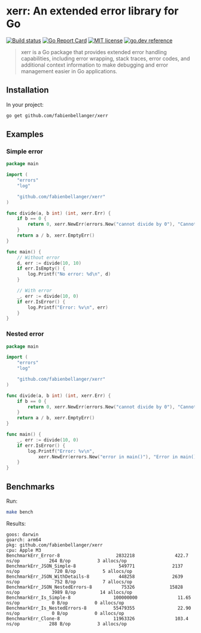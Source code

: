 # xerr: An extended error library for Go

[![Build status](https://github.com/fabienbellanger/xerr/actions/workflows/CI.yml/badge.svg?branch=main)](https://github.com/fabienbellanger/xerr/actions/workflows/CI.yml)
[![Go Report Card](https://goreportcard.com/badge/github.com/fabienbellanger/xerr)](https://goreportcard.com/report/github.com/fabienbellanger/xerr)
[![MIT license](https://img.shields.io/badge/license-MIT-brightgreen.svg)](https://opensource.org/licenses/MIT)
[![go.dev reference](https://img.shields.io/badge/go.dev-reference-007d9c?logo=go&logoColor=white&style=square)](https://pkg.go.dev/github.com/fabienbellanger/xerr)

> xerr is a Go package that provides extended error handling capabilities, including error wrapping, stack traces, error codes, and additional context information to make debugging and error management easier in Go applications.

## Installation

In your project:
```bash
go get github.com/fabienbellanger/xerr
```

## Examples

### Simple error
```go
package main

import (
	"errors"
	"log"

	"github.com/fabienbellanger/xerr"
)

func divide(a, b int) (int, xerr.Err) {
	if b == 0 {
		return 0, xerr.NewErr(errors.New("cannot divide by 0"), "Cannot divide by 0", nil, 0, nil)
	}
	return a / b, xerr.EmptyErr()
}

func main() {
    // Without error
	d, err := divide(10, 10)
	if err.IsEmpty() {
		log.Printf("No error: %d\n", d)
	}

    // With error
	_, err := divide(10, 0)
	if err.IsError() {
		log.Printf("Error: %v\n", err)
	}
}
```

### Nested error
```go
package main

import (
	"errors"
	"log"

	"github.com/fabienbellanger/xerr"
)

func divide(a, b int) (int, xerr.Err) {
	if b == 0 {
		return 0, xerr.NewErr(errors.New("cannot divide by 0"), "Cannot divide by 0", nil, 20, nil)
	}
	return a / b, xerr.EmptyErr()
}

func main() {
    _, err := divide(10, 0)
	if err.IsError() {
		log.Printf("Error: %v\n", 
            xerr.NewErr(errors.New("error in main()"), "Error in main()", [2]int{10, 0}, 10, &err))
	}
}
```

## Benchmarks

Run:
```bash
make bench
```

Results:
```
goos: darwin
goarch: arm64
pkg: github.com/fabienbellanger/xerr
cpu: Apple M3
BenchmarkErr_Error-8                     2832218               422.7 ns/op           264 B/op          3 allocs/op
BenchmarkErr_JSON_Simple-8                549771              2137 ns/op             720 B/op          5 allocs/op
BenchmarkErr_JSON_WithDetails-8           448258              2639 ns/op             752 B/op          7 allocs/op
BenchmarkErr_JSON_NestedErrors-8           75326             15828 ns/op            3989 B/op         14 allocs/op
BenchmarkErr_Is_Simple-8                100000000               11.65 ns/op            0 B/op          0 allocs/op
BenchmarkErr_Is_NestedErrors-8          55479355                22.90 ns/op            0 B/op          0 allocs/op
BenchmarkErr_Clone-8                    11963326               103.4 ns/op           288 B/op          3 allocs/op
```